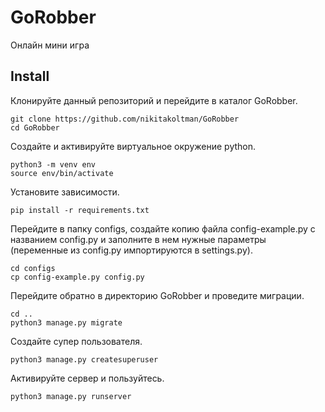 # GoRobber
Онлайн мини игра

## Install

Клонируйте данный репозиторий и перейдите в каталог GoRobber.
```
git clone https://github.com/nikitakoltman/GoRobber
cd GoRobber
```
Создайте и активируйте виртуальное окружение python.
```
python3 -m venv env
source env/bin/activate
```
Установите зависимости.
```
pip install -r requirements.txt
```
Перейдите в папку configs, создайте копию файла config-example.py с названием config.py и заполните
в нем нужные параметры (переменные из config.py импортируются в settings.py).
```
cd configs
cp config-example.py config.py
```
Перейдите обратно в директорию GoRobber и проведите миграции.
```
cd ..
python3 manage.py migrate
```
Создайте супер пользователя.
```
python3 manage.py createsuperuser
```
Активируйте сервер и пользуйтесь.
```
python3 manage.py runserver
```
